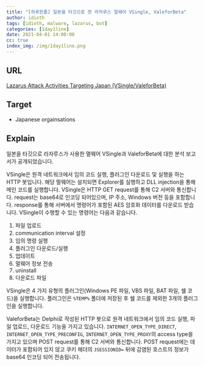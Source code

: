 ```yaml
---
title: "[하루한줄] 일본을 타깃으로 한 라자루스 멀웨어 VSingle, ValeforBeta"
author: idioth
tags: [idioth, malware, lazarus, bot]
categories: [1day1line]
date: 2021-04-01 14:00:00
cc: true
index_img: /img/1day1line.png
---
```


## URL 

[Lazarus Attack Activities Targeting Japan (VSingle/ValeforBeta)](https://blogs.jpcert.or.jp/en/2021/03/Lazarus_malware3.html)



## Target

- Japanese orgainsations



## Explain

일본을 타깃으로 라자루스가 사용한 멀웨어 VSingle과 ValeforBeta에 대한 분석 보고서가 공개되었습니다.

VSingle은 원격 네트워크에서 임의 코드 실행, 플러그인 다운로드 및 실행을 하는 HTTP 봇입니다. 해당 멀웨어는 설치되면 Explorer를 실행하고 DLL injection을 통해 메인 코드를 실행합니다. VSingle은 HTTP GET request를 통해 C2 서버와 통신합니다. request는 base64로 인코딩 되어있으며, IP 주소, Windows 버전 등을 포함합니다. response를 통해 서버에서 명령어가 포함된 AES 암호화 데이터를 다운로드 받습니다. VSingle이 수행할 수 있는 명령어는 다음과 같습니다.

1. 파일 업로드
2. communication interval 설정
3. 임의 명령 실행
4. 플러그인 다운로드/실행
5. 업데이트
6. 멀웨어 정보 전송
7. uninstall
8. 다운로드 파일

VSingle은 4 가지 유형의 플러그인(Windows PE 파일, VBS 파일, BAT 파일, 쉘 코드)을 실행합니다. 플러그인은 `%TEMP%` 폴더에 저장된 후 쉘 코드를 제외한 3개의 플러그인을 실행합니다.

ValeforBeta는 Delphi로 작성된 HTTP 봇으로 원격 네트워크에서 임의 코드 실행, 파일 업로드, 다운로드 기능을 가지고 있습니다. `INTERNET_OPEN_TYPE_DIRECT`, `INTERNET_OPEN_TYPE_PRECONFIG`, `INTERNET_OPEN_TYPE_PROXY`의 access type을 가지고 있으며 POST request를 통해 C2 서버와 통신합니다. POST request에는 데이터가 포함되어 있지 않고 쿠키 헤더의 `JSESSIONID=` 뒤에 감염된 호스트의 정보가 base64 인코딩 되어 전송됩니다.